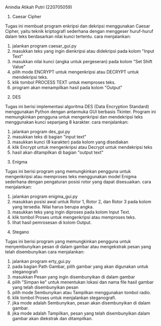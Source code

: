 Anindia Atikah Putri 
(220705059)


1. Caesar Cipher 

Tugas ini membuat program enkripsi dan dekripsi menggunakan Caesar Cipher, yaitu teknik kriptografi sederhana dengan menggeser huruf-huruf dalam teks berdasarkan nilai kunci tertentu.
cara menjalankan: 
1) jalankan program caesar_gui.py
2) masukkan teks yang ingin dienkripsi atau didekripsi pada kolom "Input Text"
3) masukkan nilai kunci (angka untuk pergeseran) pada kolom "Set Shift Value"
4) pilih mode ENCRYPT untuk mengenkripsi atau DECRYPT untuk mendekripsi teks.
5) klik tombol PROCESS TEXT untuk memproses teks.
6) program akan menampilkan hasil pada kolom "Output"

2. DES 


Tugas ini berisi implementasi algoritma DES (Data Encryption Standard) menggunakan Python dengan antarmuka GUI berbasis Tkinter. Program ini memungkinkan pengguna untuk mengenkripsi dan mendekripsi teks menggunakan kunci sepanjang 8 karakter.
cara menjalankan:
1) jalankan program des_gui.py
2) masukkan teks di bagian "input text"
3) masukkan kunci (8 karakter) pada kolom yang disediakan
4) klik Encrypt untuk mengenkripsi atau Decrypt untuk mendekripsi teks
5) hasil akan ditampilkan di bagian "output text"

3. Enigma 


Tugas ini berisi program yang  memungkinkan pengguna untuk mengenkripsi atau memproses teks menggunakan model Enigma sederhana dengan pengaturan posisi rotor yang dapat disesuaikan.
cara menjalankan:
1) jalankan program enigma_gui.py
2) masukkan posisi awal untuk Rotor 1, Rotor 2, dan Rotor 3 pada kolom yang tersedia. Nilai harus berupa angka.
3) masukkan teks yang ingin diproses pada kolom Input Text.
4) klik tombol Proses untuk mengenkripsi atau memproses teks.
5) lihat hasil pemrosesan di kolom Output.

4. Stegano 


Tugas ini berisi program yang memungkinkan pengguna untuk menyembunyikan pesan di dalam gambar atau mengekstrak pesan yang telah disembunyikan
cara menjalankan:
1) jalankan program erty_gui.py
2) pada bagian Path Gambar, pilih gambar yang akan digunakan untuk steganografi
3) masukkan Pesan yang ingin disembunyikan di dalam gambar
4) pilih "Simpan ke" untuk menentukan lokasi dan nama file hasil gambar yang telah disembunyikan pesan
5) pilih mode Sembunyikan atau Tampilkan menggunakan tombol radio.
6) klik tombol Proses untuk menjalankan steganografi.
7) jika mode adalah Sembunyikan, pesan akan disembunyikan di dalam gambar.
8) jika mode adalah Tampilkan, pesan yang telah disembunyikan dalam gambar akan diekstrak dan ditampilkan.
